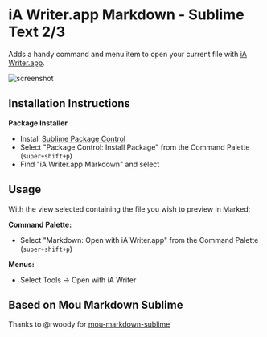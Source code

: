 # iA Writer.app Markdown - Sublime Text 2/3


Adds a handy command and menu item to open your current file with [iA Writer.app](http://www.iawriter.com/mac/).

![screenshot](http://i.imgur.com/lruVkm6.png)


## Installation Instructions

**Package Installer**

* Install [Sublime Package Control](http://wbond.net/sublime_packages/package_control)
* Select "Package Control: Install Package" from the Command Palette (`super+shift+p`)
* Find "iA Writer.app Markdown" and select

## Usage

With the view selected containing the file you wish to preview in Marked:

**Command Palette:**

* Select "Markdown: Open with iA Writer.app" from the Command Palette (`super+shift+p`)

**Menus:**

* Select Tools → Open with iA Writer

## Based on Mou Markdown Sublime
Thanks to @rwoody for [mou-markdown-sublime](https://github.com/rwoody/mou-markdown-sublime)